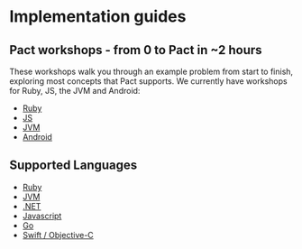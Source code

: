# Implementation guides

## Pact workshops - from 0 to Pact in ~2 hours

These workshops walk you through an example problem from start to finish,
exploring most concepts that Pact supports. We currently have workshops for
Ruby, JS, the JVM and Android:

* [Ruby](https://github.com/DiUS/pact-workshop-ruby-v2)
* [JS](https://github.com/DiUS/pact-workshop-js)
* [JVM](https://github.com/DiUS/pact-workshop-jvm)
* [Android](https://github.com/DiUS/pact-workshop-android)

## Supported Languages

* [Ruby](./ruby/README.md)
* [JVM](jvm.md)
* [.NET](net.md)
* [Javascript](javascript.md)
* [Go](go.md)
* [Swift / Objective-C](swift.md)
